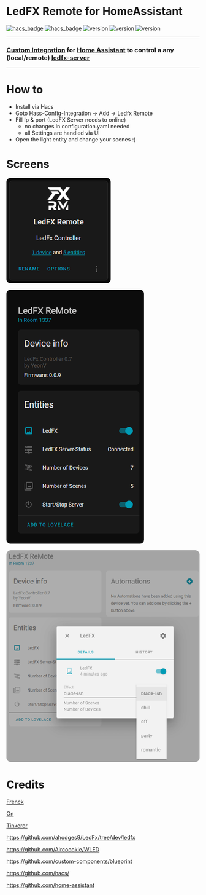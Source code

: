 # LedFX Remote for HomeAssistant

[![hacs_badge](https://img.shields.io/badge/HACS-Custom-blue.svg)](https://github.com/custom-components/hacs)
![hacs_badge](https://img.shields.io/badge/STATE-alpha-blue.svg)
![version](https://img.shields.io/badge/VERSION-0.1.0-blue.svg)
![version](https://img.shields.io/badge/CREATOR-Yeon-blue.svg)
![version](https://img.shields.io/badge/a.k.a-Blade-blue.svg)

---
### [Custom Integration](https://github.com/hacs/integration) for [Home Assistant](https://github.com/home-assistant) to control a any (local/remote) [ledfx-server](https://github.com/ahodges9/LedFx)
---



# How to

- Install via Hacs
- Goto Hass-Config-Integration -> Add -> Ledfx Remote
- Fill Ip & port (LedFX Server needs to online)
  - no changes in configuration.yaml needed 
  - all Settings are handled via UI
- Open the light entity and change your scenes :)

# Screens

![integration](docs/integration.png)

![main](docs/main.png)

![scenes](docs/scenes.png)

# Credits

[Frenck](https://github.com/frenck)

[On](https://github.com/OnFreund)

[Tinkerer](https://github.com/DubhAd)

https://github.com/ahodges9/LedFx/tree/dev/ledfx

https://github.com/Aircoookie/WLED

https://github.com/custom-components/blueprint

https://github.com/hacs/

https://github.com/home-assistant
